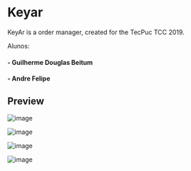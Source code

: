 # Keyar
KeyAr is a order manager, created for the TecPuc TCC 2019.

Alunos:

#### - Guilherme Douglas Beitum
#### - Andre Felipe

## Preview

![image](https://user-images.githubusercontent.com/54703843/133378591-a91b04d2-1995-41c1-918c-45ef4e90343a.png)

![image](https://user-images.githubusercontent.com/54703843/133378457-bef834a3-ed95-4e25-ae9e-83057937df3e.png)

![image](https://user-images.githubusercontent.com/54703843/133379081-c5a74a11-25e5-43bb-a686-78751a0985d7.png)

![image](https://user-images.githubusercontent.com/54703843/133379233-133f3159-5b57-48b8-86e4-95f81c44d5af.png)

